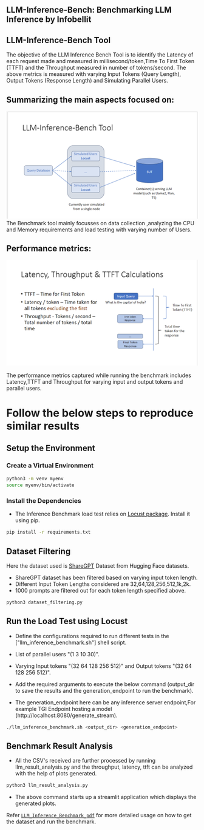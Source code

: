 ## LLM-Inference-Bench: Benchmarking LLM Inference by Infobellit

## LLM-Inference-Bench Tool

 The objective of the LLM Inference Bench Tool is to identify the Latency of each request made and measured in millisecond/token,Time To First Token (TTFT) and the Throughput measured in number of tokens/second. The above metrics is measured with varying Input Tokens (Query Length), Output Tokens (Response Length) and Simulating Parallel Users.

## Summarizing the main aspects focused on:


![Img](LLM_Inference_Bench/images/LLM_Inference_Bench_Tool.png)
The Benchmark tool mainly focusses on data collection ,analyzing the CPU and Memory requirements and load testing with varying number of Users.
## Performance metrics:

![Img](LLM_Inference_Bench/images/Metrics.png)

The performance metrics captured while running the benchmark includes Latency,TTFT and Throughput for varying input and output tokens and parallel users. 
# Follow the below steps to reproduce similar results

## Setup the Environment

### Create a Virtual Environment
```bash
python3 -m venv myenv
source myenv/bin/activate
```

### Install the Dependencies
* The Inference Benchmark load test relies on [Locust package](https://locust.io/). Install it using pip.

```bash
pip install -r requirements.txt
```

## Dataset Filtering

Here the dataset used is [ShareGPT](https://huggingface.co/datasets/pvduy/sharegpt_alpaca_oa_vicuna_format/viewer/default/train?p=1) Dataset from Hugging Face datasets.

* ShareGPT dataset has been filtered based on varying input token length.
* Different Input Token Lengths considered are 32,64,128,256,512,1k,2k.
* 1000 prompts are filtered out for each token length specified above.

```bash
python3 dataset_filtering.py
```

## Run the Load Test using Locust

* Define the configurations required to run different tests in the ["llm_inference_benchmark.sh"] shell script.
* List of parallel users "(1 3 10 30)".
* Varying Input tokens "(32 64 128 256 512)" and Output tokens "(32 64 128 256 512)".

* Add the required arguments to execute the below command (output_dir to save the results and the generation_endpoint to run the benchmark).
* The generation_endpoint here can be any inference server endpoint,For example TGI Endpoint hosting a model (http://localhost:8080/generate_stream).

```bash
./llm_inference_benchmark.sh <output_dir> <generation_endpoint>
```


## Benchmark Result Analysis

* All the CSV's received are further processed by running llm_result_analysis.py and the throughput, latency, ttft can be analyzed with the help of plots generated.

```bash
python3 llm_result_analysis.py
```

* The above command starts up a streamlit application which displays the generated plots.

Refer [`LLM_Inference_Benchmark_pdf`](Inference-Benchmark-tool-public.pdf) for more detailed usage on how to get the dataset and run the benchmark.
